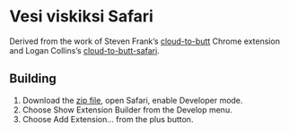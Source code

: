 # Vesi viskiksi Safari

Derived from the work of Steven Frank’s [cloud-to-butt](https://github.com/panicsteve/cloud-to-butt) Chrome extension and Logan Collins’s [cloud-to-butt-safari](https://github.com/logancollins/cloud-to-butt-safari).


## Building

1. Download the [zip  file](https://github.com/LariElovainio/Vesi-viskiksi-Safari/blob/master/Vesi-viskiksi.safariextension.zip?raw=true), open Safari, enable Developer mode.
2. Choose Show Extension Builder from the Develop menu.
3. Choose Add Extension… from the plus button.